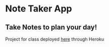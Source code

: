 # Note Taker App
## Take Notes to plan your day!
Project for class deployed [here](https://safe-everglades-59358.herokuapp.com/) through Heroku
